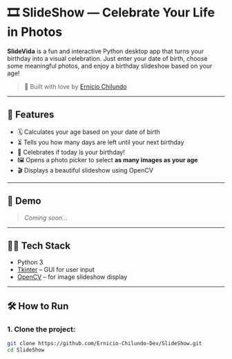 # 🎞️ SlideShow — Celebrate Your Life in Photos

**SlideVida** is a fun and interactive Python desktop app that turns your birthday into a visual celebration. Just enter your date of birth, choose some meaningful photos, and enjoy a birthday slideshow based on your age!

> 🌟 Built with love by [Ernício Chilundo](https://github.com/Ernicio-Chilundo-Dev)

---

## 🚀 Features

- 🗓️ Calculates your age based on your date of birth
- ⏳ Tells you how many days are left until your next birthday
- 🎉 Celebrates if today is your birthday!
- 🖼️ Opens a photo picker to select **as many images as your age**
- 🎬 Displays a beautiful slideshow using OpenCV

---

## 📸 Demo

> _Coming soon..._

---

## 🧑‍💻 Tech Stack

- Python 3
- [Tkinter](https://docs.python.org/3/library/tkinter.html) – GUI for user input
- [OpenCV](https://opencv.org/) – for image slideshow display

---

## 🛠️ How to Run

### 1. Clone the project:

```bash
git clone https://github.com/Ernicio-Chilundo-Dev/SlideShow.git
cd SlideShow

